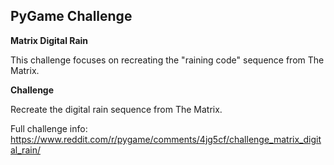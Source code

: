 PyGame Challenge
----------------

**Matrix Digital Rain**

This challenge focuses on recreating the "raining code" sequence from The Matrix. 

**Challenge**

Recreate the digital rain sequence from The Matrix. 

Full challenge info: https://www.reddit.com/r/pygame/comments/4jg5cf/challenge_matrix_digital_rain/
